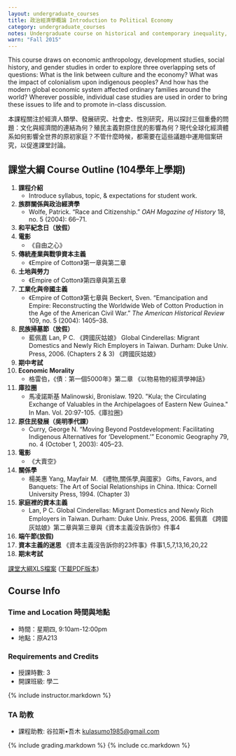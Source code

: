 ```yaml
---
layout: undergraduate_courses
title: 政治經濟學概論 Introduction to Political Economy
category: undergraduate_courses
notes: Undergraduate course on historical and contemporary inequality, focusing on the colonial encounter as well as issues pertaining to class, race, and gender.
warn: "Fall 2015"
---
```


This course draws on economic anthropology, development studies, social history, and gender studies in order to explore three overlapping sets of questions: What is the link between culture and the economy? What was the impact of colonialism upon indigenous peoples? And how has the modern global economic system affected ordinary families around the world? Wherever possible, individual case studies are used in order to bring these issues to life and to promote in-class discussion.

本課程關注於經濟人類學、發展研究、社會史、性別研究，用以探討三個重疊的問題：文化與經濟間的連結為何？殖民主義對原住民的影響為何？現代全球化經濟體系如何影響全世界的原初家庭？不管什麼時候，都需要在這些議題中運用個案研究，以促進課堂討論。

## 課堂大綱 Course Outline (104學年上學期)

1. **課程介紹**    
    * Introduce syllabus, topic, & expectations for student work.
2. **族群關係與政治經濟學**
    * Wolfe, Patrick. “Race and Citizenship.” *OAH Magazine of History* 18, no. 5 (2004): 66–71.
3. **和平紀念日（放假）**
4. **電影**
    * 《自由之心》
5. **傳統產業與戰爭資本主義**
    * 《Empire of Cotton》第一章與第二章
6. **土地與勞力**
    * 《Empire of Cotton》第四章與第五章
7. **工業化與帝國主義**
    * 《Empire of Cotton》第七章與 Beckert, Sven. “Emancipation and Empire: Reconstructing the Worldwide Web of Cotton Production in the Age of the American Civil War.” *The American Historical Review* 109, no. 5 (2004): 1405–38.
8. **民族掃墓節（放假）**
    * 藍佩嘉 Lan, P C. 《跨國灰姑娘》 Global Cinderellas: Migrant Domestics and Newly Rich Employers in Taiwan. Durham: Duke Univ. Press, 2006. (Chapters 2 & 3)    《跨國灰姑娘》
9. **期中考試**
10. **Economic Morality**
    * 格雷伯，《債︰第一個5000年》第二章 《以物易物的經濟學神話》
11. **庫拉圈**
    * 馬凌諾斯基 Malinowski, Bronislaw. 1920. "Kula; the Circulating Exchange of Valuables in the Archipelagoes of Eastern New Guinea." In Man. Vol. 20:97-105.《庫拉圈》
12. **原住民發展（吳明季代課）**
    * Curry, George N. “Moving Beyond Postdevelopment: Facilitating Indigenous Alternatives for ‘Development.’” Economic Geography 79, no. 4 (October 1, 2003): 405–23.
13. **電影**
    * 《大賣空》
14. **關係學**
    * 楊美惠 Yang, Mayfair M. 《禮物,關係學,與國家》 Gifts, Favors, and Banquets: The Art of Social Relationships in China. Ithica: Cornell University Press, 1994. (Chapter 3)
15. **家庭裡的資本主義**
    * Lan, P C. Global Cinderellas: Migrant Domestics and Newly Rich Employers in Taiwan. Durham: Duke Univ. Press, 2006. 藍佩嘉 《跨國灰姑娘》第二章與第三章與《資本主義沒告訴你》件事4
16. **端午節(放假)**	
17. **資本主義的迷思**
    《資本主義沒告訴你的23件事》件事1,5,7,13,16,20,22
18. **期末考試**


[課堂大綱XLS檔案](https://docs.google.com/spreadsheets/d/1uhmHrMfOyv9KZd0SPce6YuL5wlhGIpzgvaE_TkS3DvU/pubhtml?gid=0&single=true) ([下載PDF版本](https://docs.google.com/spreadsheets/d/1uhmHrMfOyv9KZd0SPce6YuL5wlhGIpzgvaE_TkS3DvU/pub?gid=0&single=true&output=pdf))


## Course Info

### Time and Location 時間與地點
* 時間：星期四, 9:10am-12:00pm
* 地點：原A213

### Requirements and Credits
* 授課時數: 3
* 開課班級: 學二

{% include instructor.markdown %}

### TA 助教
* 課程助教: 谷拉斯•吾木 kulasumo1985@gmail.com

{% include grading.markdown %}
{% include cc.markdown %}